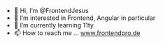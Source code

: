 - 👋 Hi, I’m @FrontendJesus
- 👀 I’m interested in Frontend, Angular in particular
- 🌱 I’m currently learning 11ty
- 📫 How to reach me ... www.frontendpro.de

<!---
FrontendJesus/FrontendJesus is a ✨ special ✨ repository because its `README.md` (this file) appears on your GitHub profile.
You can click the Preview link to take a look at your changes.
--->
